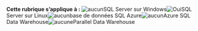 <Token>**Cette rubrique s’applique à :** ![aucun](media/no.png)SQL Server sur Windows![Oui](media/yes.png)SQL Server sur Linux![aucun](media/no.png)base de données SQL Azure![aucun](media/no.png)Azure SQL Data Warehouse![aucune](media/no.png)Parallel Data Warehouse</Token>